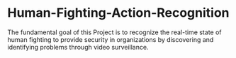 # Human-Fighting-Action-Recognition
The fundamental goal of this Project is to recognize the real-time state of human fighting to provide security in organizations by discovering and identifying problems through video surveillance.
